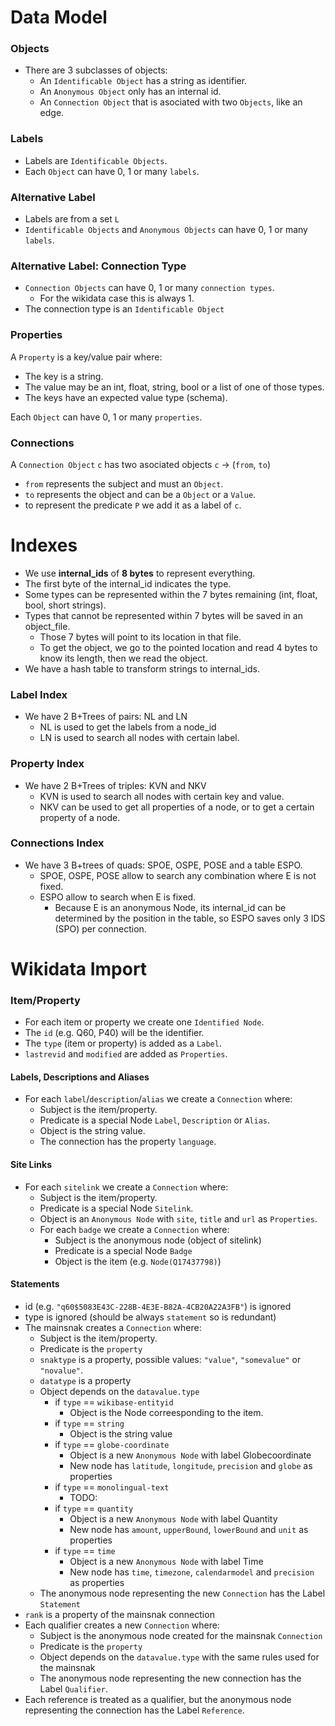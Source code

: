 # Data Model

### Objects
- There are 3 subclasses of objects:
  - An `Identificable Object` has a string as identifier.
  - An `Anonymous Object` only has an internal id.
  - An `Connection Object` that is asociated with two `Objects`, like an edge.

### Labels
* Labels are `Identificable Objects`.
* Each `Object` can have 0, 1 or many `labels`.

### Alternative Label
* Labels are from a set `L`
* `Identificable Objects` and `Anonymous Objects` can have 0, 1 or many `labels`.

### Alternative Label: Connection Type
* `Connection Objects` can have 0, 1 or many `connection types`.
  * For the wikidata case this is always 1.
* The connection type is an `Identificable Object`

### Properties
A `Property` is a key/value pair where:
  - The key is a string.
  - The value may be an int, float, string, bool or a list of one of those types.
  - The keys have an expected value type (schema).

Each `Object` can have 0, 1 or many `properties`.



### Connections
A `Connection Object` `c` has two asociated objects `c` -> (`from`, `to`)
- `from` represents the subject and must an `Object`.
- `to` represents the object and can be a `Object` or a `Value`.
- to represent the predicate `P` we add it as a label of `c`.


# Indexes
- We use **internal_ids** of **8 bytes** to represent everything.
- The first byte of the internal_id indicates the type.
- Some types can be represented within the 7 bytes remaining (int, float, bool, short strings).
- Types that cannot be represented within 7 bytes will be saved in an object_file.
  - Those 7 bytes will point to its location in that file.
  - To get the object, we go to the pointed location and read 4 bytes to know its length, then we read the object.
- We have a hash table to transform strings to internal_ids.

### Label Index
- We have 2 B+Trees of pairs: NL and LN
  - NL is used to get the labels from a node_id
  - LN is used to search all nodes with certain label.

### Property Index
- We have 2 B+Trees of triples: KVN and NKV
  - KVN is used to search all nodes with certain key and value.
  - NKV can be used to get all properties of a node, or to get a certain property of a node.

### Connections Index
- We have 3 B+trees of quads: SPOE, OSPE, POSE and a table ESPO.
  - SPOE, OSPE, POSE allow to search any combination where E is not fixed.
  - ESPO allow to search when E is fixed.
    - Because E is an anonymous Node, its internal_id can be determined by the position in the table, so ESPO saves only 3 IDS (SPO) per connection.

# Wikidata Import

### Item/Property
- For each item or property we create one `Identified Node`.
- The `id` (e.g. Q60, P40) will be the identifier.
- The `type` (item or property) is added as a `Label`.
- `lastrevid` and `modified` are added as `Properties`.

#### Labels, Descriptions and Aliases
- For each `label`/`description`/`alias` we create a `Connection` where:
  - Subject is the item/property.
  - Predicate is a special Node `Label`, `Description` or `Alias`.
  - Object is the string value.
  - The connection has the property `language`.

#### Site Links
- For each `sitelink` we create a `Connection` where:
  - Subject is the item/property.
  - Predicate is a special Node `Sitelink`.
  - Object is an `Anonymous Node` with `site`, `title` and `url` as `Properties`.
  - For each `badge` we create a `Connection` where:
    - Subject is the anonymous node (object of sitelink)
    - Predicate is a special Node `Badge`
    - Object is the item (e.g. `Node(Q17437798)`)

#### Statements
- id (e.g. `"q60$5083E43C-228B-4E3E-B82A-4CB20A22A3FB"`) is ignored
- type is ignored (should be always `statement` so is redundant)
- The mainsnak creates a `Connection` where:
  - Subject is the item/property.
  - Predicate is the `property`
  - `snaktype` is a property, possible values: `"value"`, `"somevalue"` or `"novalue"`.
  - `datatype` is a property
  - Object depends on the `datavalue.type`
    - if `type` == `wikibase-entityid`
      - Object is the Node correesponding to the item.
    - if `type` == `string`
      - Object is the string value
    - if `type` == `globe-coordinate`
      - Object is a new `Anonymous Node` with label Globecoordinate
      - New node has `latitude`, `longitude`, `precision` and `globe` as properties
    - if `type` == `monolingual-text`
      - TODO:
    - if `type` == `quantity`
      - Object is a new `Anonymous Node` with label Quantity
      - New node has  `amount`, `upperBound`, `lowerBound` and `unit` as properties
    - if `type` == `time`
      - Object is a new `Anonymous Node` with label Time
      - New node has `time`, `timezone`, `calendarmodel` and `precision` as properties
  - The anonymous node representing the new `Connection` has the Label `Statement`
- `rank` is a property of the mainsnak connection
- Each qualifier creates a new `Connection` where:
  - Subject is the anonymous node created for the mainsnak `Connection`
  - Predicate is the `property`
  - Object depends on the `datavalue.type` with the same rules used for the mainsnak
  - The anonymous node representing the new connection has the Label `Qualifier`.
- Each reference is treated as a qualifier, but the anonymous node representing the connection has the Label `Reference`.
